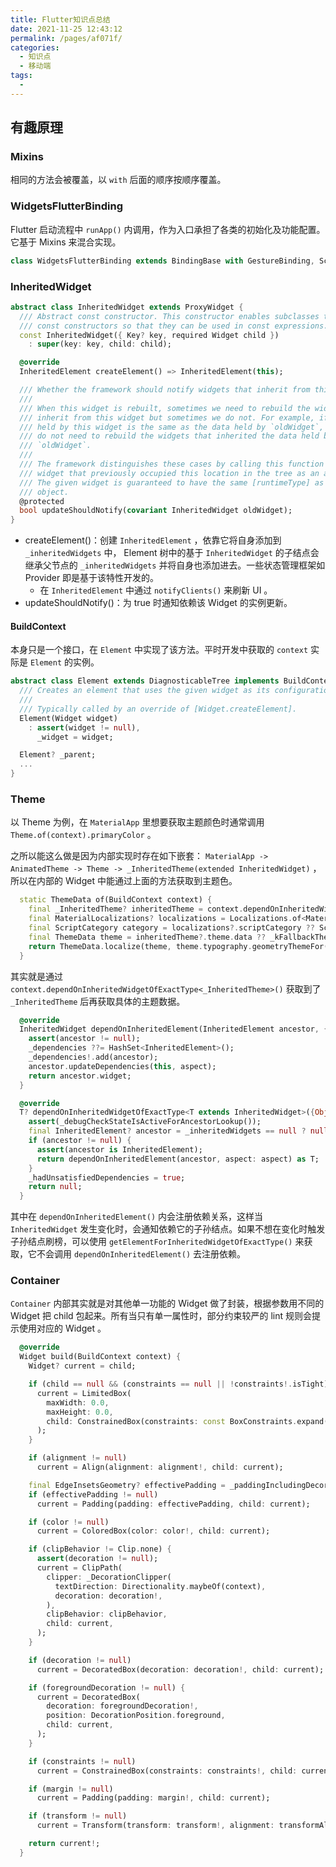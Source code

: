 ```yaml
---
title: Flutter知识点总结
date: 2021-11-25 12:43:12
permalink: /pages/af071f/
categories:
  - 知识点
  - 移动端
tags:
  - 
---
```

## 有趣原理

### Mixins

相同的方法会被覆盖，以 `with` 后面的顺序按顺序覆盖。

### WidgetsFlutterBinding

Flutter 启动流程中 `runApp()` 内调用，作为入口承担了各类的初始化及功能配置。它基于 Mixins 来混合实现。

```dart
class WidgetsFlutterBinding extends BindingBase with GestureBinding, SchedulerBinding, ServicesBinding, PaintingBinding, SemanticsBinding, RendererBinding, WidgetsBinding {}
```

### InheritedWidget

```dart
abstract class InheritedWidget extends ProxyWidget {
  /// Abstract const constructor. This constructor enables subclasses to provide
  /// const constructors so that they can be used in const expressions.
  const InheritedWidget({ Key? key, required Widget child })
    : super(key: key, child: child);

  @override
  InheritedElement createElement() => InheritedElement(this);

  /// Whether the framework should notify widgets that inherit from this widget.
  ///
  /// When this widget is rebuilt, sometimes we need to rebuild the widgets that
  /// inherit from this widget but sometimes we do not. For example, if the data
  /// held by this widget is the same as the data held by `oldWidget`, then we
  /// do not need to rebuild the widgets that inherited the data held by
  /// `oldWidget`.
  ///
  /// The framework distinguishes these cases by calling this function with the
  /// widget that previously occupied this location in the tree as an argument.
  /// The given widget is guaranteed to have the same [runtimeType] as this
  /// object.
  @protected
  bool updateShouldNotify(covariant InheritedWidget oldWidget);
}
```

- createElement()：创建 `InheritedElement` ，依靠它将自身添加到 `_inheritedWidgets` 中， Element 树中的基于 `InheritedWidget` 的子结点会继承父节点的 `_inheritedWidgets` 并将自身也添加进去。一些状态管理框架如 Provider 即是基于该特性开发的。
  - 在 `InheritedElement` 中通过 `notifyClients()` 来刷新 UI 。
- updateShouldNotify()：为 true 时通知依赖该 Widget 的实例更新。

#### BuildContext

本身只是一个接口，在 `Element` 中实现了该方法。平时开发中获取的 `context` 实际是 `Element` 的实例。

```dart
abstract class Element extends DiagnosticableTree implements BuildContext {
  /// Creates an element that uses the given widget as its configuration.
  ///
  /// Typically called by an override of [Widget.createElement].
  Element(Widget widget)
    : assert(widget != null),
      _widget = widget;

  Element? _parent;
  ...
}
```

### Theme

以 Theme 为例，在 `MaterialApp` 里想要获取主题颜色时通常调用 `Theme.of(context).primaryColor` 。

之所以能这么做是因为内部实现时存在如下嵌套： `MaterialApp -> AnimatedTheme -> Theme -> _InheritedTheme(extended InheritedWidget)` ，所以在内部的 Widget 中能通过上面的方法获取到主题色。

```dart
  static ThemeData of(BuildContext context) {
    final _InheritedTheme? inheritedTheme = context.dependOnInheritedWidgetOfExactType<_InheritedTheme>();
    final MaterialLocalizations? localizations = Localizations.of<MaterialLocalizations>(context, MaterialLocalizations);
    final ScriptCategory category = localizations?.scriptCategory ?? ScriptCategory.englishLike;
    final ThemeData theme = inheritedTheme?.theme.data ?? _kFallbackTheme;
    return ThemeData.localize(theme, theme.typography.geometryThemeFor(category));
  }
```

其实就是通过 `context.dependOnInheritedWidgetOfExactType<_InheritedTheme>()` 获取到了 `_InheritedTheme` 后再获取具体的主题数据。

```dart
  @override
  InheritedWidget dependOnInheritedElement(InheritedElement ancestor, { Object? aspect }) {
    assert(ancestor != null);
    _dependencies ??= HashSet<InheritedElement>();
    _dependencies!.add(ancestor);
    ancestor.updateDependencies(this, aspect);
    return ancestor.widget;
  }

  @override
  T? dependOnInheritedWidgetOfExactType<T extends InheritedWidget>({Object? aspect}) {
    assert(_debugCheckStateIsActiveForAncestorLookup());
    final InheritedElement? ancestor = _inheritedWidgets == null ? null : _inheritedWidgets![T];
    if (ancestor != null) {
      assert(ancestor is InheritedElement);
      return dependOnInheritedElement(ancestor, aspect: aspect) as T;
    }
    _hadUnsatisfiedDependencies = true;
    return null;
  }
```

其中在 `dependOnInheritedElement()` 内会注册依赖关系，这样当 `InheritedWidget` 发生变化时，会通知依赖它的子孙结点。如果不想在变化时触发子孙结点刷榜，可以使用 `getElementForInheritedWidgetOfExactType()` 来获取，它不会调用 `dependOnInheritedElement()` 去注册依赖。

### Container

`Container` 内部其实就是对其他单一功能的 Widget 做了封装，根据参数用不同的 Widget 把 child 包起来。所有当只有单一属性时，部分约束较严的 lint  规则会提示使用对应的 Widget 。

```dart
  @override
  Widget build(BuildContext context) {
    Widget? current = child;

    if (child == null && (constraints == null || !constraints!.isTight)) {
      current = LimitedBox(
        maxWidth: 0.0,
        maxHeight: 0.0,
        child: ConstrainedBox(constraints: const BoxConstraints.expand()),
      );
    }

    if (alignment != null)
      current = Align(alignment: alignment!, child: current);

    final EdgeInsetsGeometry? effectivePadding = _paddingIncludingDecoration;
    if (effectivePadding != null)
      current = Padding(padding: effectivePadding, child: current);

    if (color != null)
      current = ColoredBox(color: color!, child: current);

    if (clipBehavior != Clip.none) {
      assert(decoration != null);
      current = ClipPath(
        clipper: _DecorationClipper(
          textDirection: Directionality.maybeOf(context),
          decoration: decoration!,
        ),
        clipBehavior: clipBehavior,
        child: current,
      );
    }

    if (decoration != null)
      current = DecoratedBox(decoration: decoration!, child: current);

    if (foregroundDecoration != null) {
      current = DecoratedBox(
        decoration: foregroundDecoration!,
        position: DecorationPosition.foreground,
        child: current,
      );
    }

    if (constraints != null)
      current = ConstrainedBox(constraints: constraints!, child: current);

    if (margin != null)
      current = Padding(padding: margin!, child: current);

    if (transform != null)
      current = Transform(transform: transform!, alignment: transformAlignment, child: current);

    return current!;
  }
```


